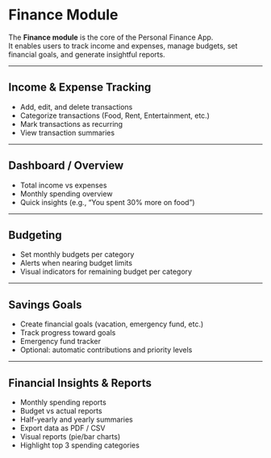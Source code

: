 # Finance Module

The **Finance module** is the core of the Personal Finance App.  
It enables users to track income and expenses, manage budgets, set financial goals, and generate insightful reports.

---

## Income & Expense Tracking

- Add, edit, and delete transactions
- Categorize transactions (Food, Rent, Entertainment, etc.)
- Mark transactions as recurring
- View transaction summaries

---

## Dashboard / Overview

- Total income vs expenses
- Monthly spending overview
- Quick insights (e.g., “You spent 30% more on food”)

---

## Budgeting

- Set monthly budgets per category
- Alerts when nearing budget limits
- Visual indicators for remaining budget per category

---

## Savings Goals

- Create financial goals (vacation, emergency fund, etc.)
- Track progress toward goals
- Emergency fund tracker
- Optional: automatic contributions and priority levels

---

## Financial Insights & Reports

- Monthly spending reports
- Budget vs actual reports
- Half-yearly and yearly summaries
- Export data as PDF / CSV
- Visual reports (pie/bar charts)
- Highlight top 3 spending categories

